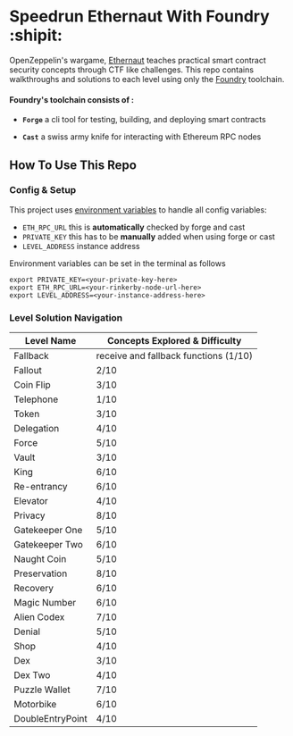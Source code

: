# Speedrun Ethernaut With Foundry :shipit:

OpenZeppelin's wargame, [Ethernaut](https://ethernaut.openzeppelin.com/) teaches practical smart contract security concepts through CTF like challenges. This repo contains walkthroughs and solutions to each level using only the [Foundry](https://book.getfoundry.sh/index.html) toolchain.

#### Foundry's toolchain consists of :
- **`Forge`** a cli tool for testing, building, and deploying smart contracts
 
- **`Cast`** a swiss army knife for interacting with Ethereum RPC nodes
 
## How To Use This Repo
### Config & Setup
This project uses [environment variables](https://www.geeksforgeeks.org/environment-variables-in-linux-unix/) to handle all config variables:
- `ETH_RPC_URL` this is **automatically** checked by forge and cast
- `PRIVATE_KEY` this has to be **manually** added when using forge or cast
- `LEVEL_ADDRESS` instance address

Environment variables can be set in the terminal as follows
```
export PRIVATE_KEY=<your-private-key-here> 
export ETH_RPC_URL=<your-rinkerby-node-url-here>
export LEVEL_ADDRESS=<your-instance-address-here>
```

### Level Solution Navigation

| Level Name       | Concepts Explored & Difficulty        |
| -----------      | -----------                           |
| Fallback         | receive and fallback functions (1/10) |
| Fallout          | 2/10                                  |
| Coin Flip        | 3/10                                  |
| Telephone        | 1/10                                  |
| Token            | 3/10                                  |
| Delegation       | 4/10                                  |
| Force            | 5/10                                  |
| Vault            | 3/10                                  |
| King             | 6/10                                  |
| Re-entrancy      | 6/10                                  |
| Elevator         | 4/10                                  |
| Privacy          | 8/10                                  |
| Gatekeeper One   | 5/10                                  |
| Gatekeeper Two   | 6/10                                  |
| Naught Coin      | 5/10                                  |
| Preservation     | 8/10                                  |
| Recovery         | 6/10                                  |
| Magic Number     | 6/10                                  |
| Alien Codex      | 7/10                                  |
| Denial           | 5/10                                  |
| Shop             | 4/10                                  |
| Dex              | 3/10                                  |
| Dex Two          | 4/10                                  |
| Puzzle Wallet    | 7/10                                  |
| Motorbike        | 6/10                                  |
| DoubleEntryPoint | 4/10                                  |
